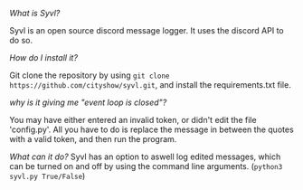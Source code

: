 *What is Syvl?*

Syvl is an open source discord message logger. It uses the discord API to do so.

*How do I install it?*

Git clone the repository by using `git clone https://github.com/cityshow/syvl.git`, and install the requirements.txt file.

*why is it giving me "event loop is closed"?*

You may have either entered an invalid token, or didn't edit the file 'config.py'. All you have to do is replace the message in between the quotes with a valid token, and then run the program.

*What can it do?*
Syvl has an option to aswell log edited messages, which can be turned on and off by using the command line arguments. (`python3 syvl.py True/False`)
